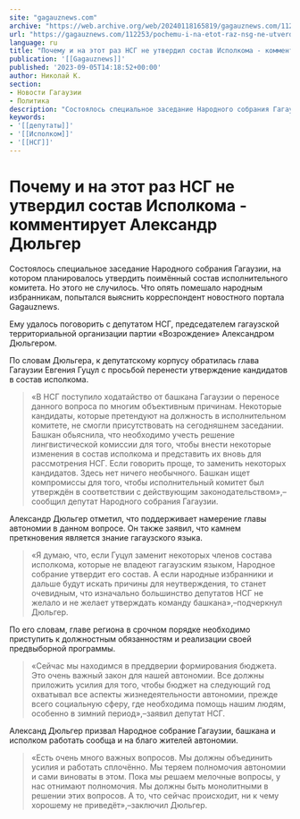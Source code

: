```yaml
---
site: "gagauznews.com"
archive: "https://web.archive.org/web/20240118165819/gagauznews.com/112253/pochemu-i-na-etot-raz-nsg-ne-utverdil-sostav-ispolkoma-kommentiruet-aleksandr-dyulger.html"
url: "https://gagauznews.com/112253/pochemu-i-na-etot-raz-nsg-ne-utverdil-sostav-ispolkoma-kommentiruet-aleksandr-dyulger.html"
language: ru
title: "Почему и на этот раз НСГ не утвердил состав Исполкома - комментирует Александр Дюльгер"
publication: '[[Gagauznews]]'
published: '2023-09-05T14:18:52+00:00'
author: Николай К.
section:
- Новости Гагаузии
- Политика
description: "Состоялось специальное заседание Народного собрания Гагаузии, на котором планировалось утвердить поимённый состав исполнительного комитета. Но этого не случилось. Что опять помешало народным избранникам, попытался выяснить корреспондент новостного портала Gagauznews. Ему удалось поговорить с депутатом НСГ, председателем гагаузской территориальной организации партии «Возрождение» Александром Дюльгером. По словам Дюльгера, к депутатскому корпусу обратилась глава Гагаузии Евгения Гуцул с просьбой перенести утверждение кандидатов в состав исполкома. «В НСГ поступило ходатайство от башкана Гагаузии о переносе данного вопроса по многим объективным причинам. Некоторые кандидаты, которые претендуют на должность в исполнительном комитете, не смогли присутствовать на сегодняшнем заседании. Башкан обьяснила, что необходимо учесть решение лингвистической комиссии […]"
keywords:
- '[[депутаты]]'
- '[[Исполком]]'
- '[[НСГ]]'
---
```


# Почему и на этот раз НСГ не утвердил состав Исполкома - комментирует Александр Дюльгер

Состоялось специальное заседание Народного собрания Гагаузии, на котором планировалось утвердить поимённый состав исполнительного комитета. Но этого не случилось. Что опять помешало народным избранникам, попытался выяснить корреспондент новостного портала Gagauznews.

Ему удалось поговорить с депутатом НСГ, председателем гагаузской территориальной организации партии «Возрождение» Александром Дюльгером.

По словам Дюльгера, к депутатскому корпусу обратилась глава Гагаузии Евгения Гуцул с просьбой перенести утверждение кандидатов в состав исполкома.

> «В НСГ поступило ходатайство от башкана Гагаузии о переносе данного вопроса по многим объективным причинам. Некоторые кандидаты, которые претендуют на должность в исполнительном комитете, не смогли присутствовать на сегодняшнем заседании. Башкан обьяснила, что необходимо учесть решение лингвистической комиссии для того, чтобы внести некоторые изменения в состав исполкома и представить их вновь для рассмотрения НСГ. Если говорить проще, то заменить некоторых кандидатов. Здесь нет ничего необычного. Башкан ищет компромиссы для того, чтобы исполнительный комитет был утверждён в соответствии с действующим законодательством»,–сообщил депутат Народного собрания Гагаузии.

Александр Дюльгер отметил, что поддерживает намерение главы автономии в данном вопросе. Он также заявил, что камнем преткновения является знание гагаузского языка.

> «Я думаю, что, если Гуцул заменит некоторых членов состава исполкома, которые не владеют гагаузским языком, Народное собрание утвердит его состав. А если народные избранники и дальше будут искать причины для неутверждения, то станет очевидным, что изначально большинство депутатов НСГ не желало и не желает утверждать команду башкана»,–подчеркнул Дюльгер.

По его словам, главе региона в срочном порядке необходимо приступить к должностным обязанностям и реализации своей предвыборной программы.

> «Сейчас мы находимся в преддверии формирования бюджета. Это очень важный закон для нашей автономии. Все должны приложить усилия для того, чтобы бюджет на следующий год охватывал все аспекты жизнедеятельности автономии, прежде всего социальную сферу, где необходима помощь нашим людям, особенно в зимний период»,–заявил депутат НСГ.

Александ Дюльгер призвал Народное собрание Гагаузии, башкана и исполком работать сообща и на благо жителей автономии.

> «Есть очень много важных вопросов. Мы должны объединить усилия и работать сплочённо. Мы теряем полномочия автономии и сами виноваты в этом. Пока мы решаем мелочные вопросы, у нас отнимают полномочия. Мы должны быть монолитными в решении этих вопросов. А то, что сейчас происходит, ни к чему хорошему не приведёт»,–заключил Дюльгер.